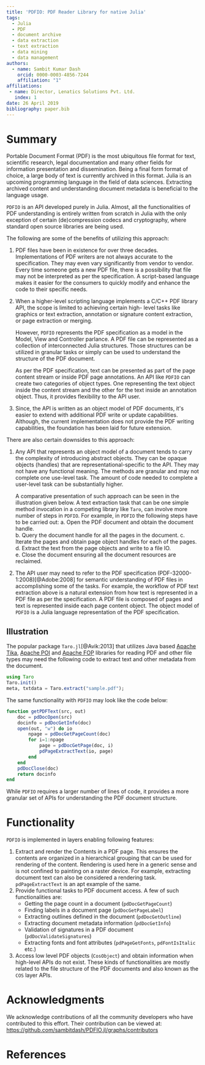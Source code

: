 ```yaml
---
title: 'PDFIO: PDF Reader Library for native Julia'
tags:
  - Julia
  - PDF
  - document archive
  - data extraction
  - text extraction
  - data mining
  - data management
authors:
  - name: Sambit Kumar Dash
    orcid: 0000-0003-4856-7244
    affiliation: "1"
affiliations:
 - name: Director, Lenatics Solutions Pvt. Ltd.
   index: 1
date: 26 April 2019
bibliography: paper.bib
---
```


# Summary

Portable Document Format (PDF) is the most ubiquitous file format for
text, scientific research, legal documentation and many other fields
for information presentation and dissemination. Being a final form
format of choice, a large body of text is currently archived in this
format. Julia is an upcoming programming language in the field of data
sciences. Extracting archived content and understanding document 
metadata is beneficial to the language usage.

`PDFIO` is an API developed purely in Julia. Almost, all the
functionalities of PDF understanding is entirely written from scratch
in Julia with the only exception of certain (de)compression codecs and
cryptography, where standard open source libraries are being used.

The following are some of the benefits of utilizing this approach:

1. PDF files have been in existence for over three decades. Implementations
   of PDF writers are not always accurate to the specification.
   They may even vary significantly from vendor to vendor. Every time 
   someone gets a new PDF file, there is a possibility that file
   may not be interpreted as per the specification. A script-based 
   language makes it easier for the consumers to quickly modify and 
   enhance the code to their specific needs.
   
2. When a higher-level scripting language implements a C/C++ PDF
   library API, the scope is limited to achieving certain high- level 
   tasks like graphics or text extraction, annotation or
   signature content extraction, or page extraction or merging. 
   
   However, `PDFIO` represents the PDF specification as a model in the 
   Model, View and Controller parlance. A PDF file can be represented 
   as a collection of interconnected Julia structures. Those 
   structures can be utilized in granular tasks or simply can be used 
   to understand the structure of the PDF document. 

   As per the PDF specification, text can be presented as part of the
   page content stream or inside PDF page annotations. An API like 
   `PDFIO` can create two categories of object types. One representing
   the text object inside the content stream and the other for the 
   text inside an annotation object. Thus, it provides flexibility to 
   the API user. 
    
3. Since, the API is written as an object model of PDF documents, it's 
   easier to extend with additional PDF write or update capabilities. 
   Although, the current implementation does not provide the PDF 
   writing capabilities, the foundation has been laid for future 
   extension.
   
There are also certain downsides to this approach:

1. Any API that represents an object model of a document tends to
   carry the complexity of introducing abstract objects. They can be
   opaque objects (handles) that are representational-specific to the 
   API. They may not have any functional meaning. The methods are
   granular and may not complete one use-level task. The amount of code
   needed to complete a user-level task can be substantially higher. 
   
   A comparative presentation of such approach can be seen in the 
   illustration given below. A text extraction task that can be 
   one simple method invocation in a competing library like `Taro`, 
   can involve more number of steps in `PDFIO`. For example, in `PDFIO` 
   the following steps have to be carried out: 
   a. Open the PDF document and obtain the document handle.  
   b. Query the document handle for all the pages in the document. 
   c. Iterate the pages and obtain page object handles for each of
      the pages.  
   d. Extract the text from the page objects and write to a file IO.  
   e. Close the document ensuring all the document resources are 
      reclaimed.
2. The API user may need to refer to the PDF specification
   (PDF-32000-1:2008)[@Adobe:2008] for semantic understanding of PDF 
   files in accomplishing some of the tasks. For example, the workflow 
   of PDF text extraction above is a natural extension from how text is 
   represented in a PDF file as per the specification. A PDF file is 
   composed of pages and text is represented inside each page content 
   object. The object model of `PDFIO` is a Julia language 
   representation of the PDF specification. 
   
## Illustration

The popular package `Taro.jl`[@Avik:2013] that utilizes Java based [Apache
Tika](http://tika.apache.org/), [Apache POI](http://poi.apache.org/)
and [Apache FOP](https://xmlgraphics.apache.org/fop/) libraries for
reading PDF and other file types may need the following code to
extract text and other metadata from the document.

```julia
using Taro
Taro.init()
meta, txtdata = Taro.extract("sample.pdf");

```

The same functionality with `PDFIO` may look like the code below:

```julia
function getPDFText(src, out)
    doc = pdDocOpen(src)
    docinfo = pdDocGetInfo(doc)
    open(out, "w") do io
		npage = pdDocGetPageCount(doc)
        for i=1:npage
            page = pdDocGetPage(doc, i)
            pdPageExtractText(io, page)
        end
    end
    pdDocClose(doc)
    return docinfo
end

```   
While `PDFIO` requires a larger number of lines of code, it
provides a more granular set of APIs for understanding the PDF document
structure. 

# Functionality

`PDFIO` is implemented in layers enabling following features:

1. Extract and render the Contents in a PDF page. This ensures the
   contents are organized in a hierarchical grouping that can be used
   for rendering of the content. Rendering is used here in a generic
   sense and is not confined to painting on a raster device. For example,
   extracting document text can also be considered a rendering
   task. `pdPageExtractText` is an apt example of the same.
2. Provide functional tasks to PDF document access. A few of such
   functionalities are:
   - Getting the page count in a document (`pdDocGetPageCount`)
   - Finding labels in a document page (`pdDocGetPageLabel`)
   - Extracting outlines defined in the document (`pdDocGetOutline`)
   - Extracting document metadata information (`pdDocGetInfo`)
   - Validation of signatures in a PDF document (`pdDocValidateSignatures`)
   - Extracting fonts and font attributes (`pdPageGetFonts`,
     `pdFontIsItalic` etc.)
3. Access low level PDF objects (`CosObject`) and obtain information
   when high-level APIs do not exist. These kinds of functionalities
   are mostly related to the file structure of the PDF documents and
   also known as the `COS` layer APIs.


# Acknowledgments

We acknowledge contributions of all the community developers who have
contributed to this effort. Their contribution can be viewed at:
https://github.com/sambitdash/PDFIO.jl/graphs/contributors

# References
